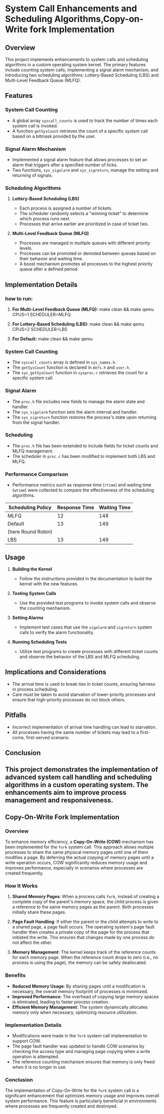 # System Call Enhancements and Scheduling Algorithms,Copy-on-Write fork Implementation

## Overview

This project implements enhancements to system calls and scheduling algorithms in a custom operating system kernel. The primary features include counting system calls, implementing a signal alarm mechanism, and introducing two scheduling algorithms: Lottery-Based Scheduling (LBS) and Multi-Level Feedback Queue (MLFQ).

## Features

### System Call Counting

- A global array `syscall_counts` is used to track the number of times each system call is invoked.
- A function `getSysCount` retrieves the count of a specific system call based on a bitmask provided by the user.

### Signal Alarm Mechanism

- Implemented a signal alarm feature that allows processes to set an alarm that triggers after a specified number of ticks.
- Two functions, `sys_sigalarm` and `sys_sigreturn`, manage the setting and returning of signals.

### Scheduling Algorithms

1. **Lottery-Based Scheduling (LBS)**
   - Each process is assigned a number of tickets.
   - The scheduler randomly selects a "winning ticket" to determine which process runs next.
   - Processes that arrive earlier are prioritized in case of ticket ties.

2. **Multi-Level Feedback Queue (MLFQ)**
   - Processes are managed in multiple queues with different priority levels.
   - Processes can be promoted or demoted between queues based on their behavior and waiting time.
   - A boost mechanism promotes all processes to the highest priority queue after a defined period.

## Implementation Details
### how to run:
1. **For Multi-Level Feedback Queue (MLFQ):**
   make clean &&
   make qemu CPUS=1 SCHEDULER=MLFQ
   
2. **For Lottery-Based Scheduling (LBS):**
   make clean && 
   make qemu CPUS=2 SCHEDULER=LBS
   
3. **For Default:**
   make clean &&
   make qemu

### System Call Counting

- The `syscall_counts` array is defined in `sys_names.h`.
- The `getSysCount` function is declared in `defs.h` and `user.h`.
- The `sys_getSysCount` function in `sysproc.c` retrieves the count for a specific system call.

### Signal Alarm

- The `proc.h` file includes new fields to manage the alarm state and handler.
- The `sys_sigalarm` function sets the alarm interval and handler.
- The `sys_sigreturn` function restores the process's state upon returning from the signal handler.

### Scheduling

- The `proc.h` file has been extended to include fields for ticket counts and MLFQ management.
- The scheduler in `proc.c` has been modified to implement both LBS and MLFQ.

### Performance Comparison

- Performance metrics such as response time (`rtime`) and waiting time (`wtime`) were collected to compare the effectiveness of the scheduling algorithms.

| Scheduling Policy | Response Time | Waiting Time |
|--------------------|---------------|--------------|
| MLFQ               | 12            | 148          |
| Default            | 13            | 149          |
|(here Round Robin)  |               |              |
| LBS                | 13            | 149          |

## Usage

1. **Building the Kernel**
   - Follow the instructions provided in the documentation to build the kernel with the new features.
   
2. **Testing System Calls**
   - Use the provided test programs to invoke system calls and observe the counting mechanism.
   
3. **Setting Alarms**
   - Implement test cases that use the `sigalarm` and `sigreturn` system calls to verify the alarm functionality.

4. **Running Scheduling Tests**
   - Utilize test programs to create processes with different ticket counts and observe the behavior of the LBS and MLFQ scheduling.

## Implications and Considerations

- The arrival time is used to break ties in ticket counts, ensuring fairness in process scheduling.
- Care must be taken to avoid starvation of lower-priority processes and ensure that high-priority processes do not block others.

## Pitfalls

- Incorrect implementation of arrival time handling can lead to starvation.
- All processes having the same number of tickets may lead to a first-come, first-served scenario.

## Conclusion

This project demonstrates the implementation of advanced system call handling and scheduling algorithms in a custom operating system. The enhancements aim to improve process management and responsiveness.
------------------------------------------------------------------------------------------------------------------------------------------------------------------------------------------------

## Copy-On-Write Fork Implementation

### Overview

To enhance memory efficiency, a **Copy-On-Write (COW)** mechanism has been implemented for the `fork` system call. This approach allows multiple processes to share the same physical memory pages until one of them modifies a page. By deferring the actual copying of memory pages until a write operation occurs, COW significantly reduces memory usage and improves performance, especially in scenarios where processes are created frequently.

### How It Works

1. **Shared Memory Pages**: When a process calls `fork`, instead of creating a complete copy of the parent's memory space, the child process is given a reference to the same memory pages as the parent. Both processes initially share these pages.

2. **Page Fault Handling**: If either the parent or the child attempts to write to a shared page, a page fault occurs. The operating system's page fault handler then creates a private copy of the page for the process that initiated the write. This ensures that changes made by one process do not affect the other.

3. **Memory Management**: The kernel keeps track of the reference counts for each memory page. When the reference count drops to zero (i.e., no process is using the page), the memory can be safely deallocated.

### Benefits

- **Reduced Memory Usage**: By sharing pages until a modification is necessary, the overall memory footprint of processes is minimized.
- **Improved Performance**: The overhead of copying large memory spaces is eliminated, leading to faster process creation.
- **Efficient Memory Management**: The system dynamically allocates memory only when necessary, optimizing resource utilization.

### Implementation Details

- Modifications were made in the `fork` system call implementation to support COW.
- The page fault handler was updated to handle COW scenarios by checking the access type and managing page copying when a write operation is attempted.
- The reference counting mechanism ensures that memory is only freed when it is no longer in use.

### Conclusion

The implementation of Copy-On-Write for the `fork` system call is a significant enhancement that optimizes memory usage and improves overall system performance. This feature is particularly beneficial in environments where processes are frequently created and destroyed.
